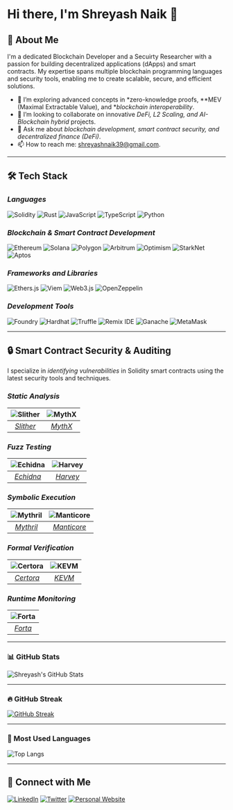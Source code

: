 # Hi there, I'm Shreyash Naik 👋

## 🚀 About Me
I'm a dedicated Blockchain Developer and a Secuirty Researcher with a passion for building decentralized applications (dApps) and smart contracts. My expertise spans multiple blockchain programming languages and security tools, enabling me to create scalable, secure, and efficient solutions.

- 🌱 I’m exploring advanced concepts in *zero-knowledge proofs, **MEV (Maximal Extractable Value), and **blockchain interoperability*.
- 👯 I’m looking to collaborate on innovative *DeFi, L2 Scaling, and AI-Blockchain hybrid* projects.
- 💬 Ask me about *blockchain development, smart contract security, and decentralized finance (DeFi)*.
- 📫 How to reach me: shreyashnaik39@gmail.com.

---

## 🛠 Tech Stack

### *Languages*
![Solidity](https://img.shields.io/badge/Solidity-363636?style=for-the-badge&logo=solidity&logoColor=white)
![Rust](https://img.shields.io/badge/Rust-000000?style=for-the-badge&logo=rust&logoColor=white)
![JavaScript](https://img.shields.io/badge/JavaScript-F7DF1E?style=for-the-badge&logo=javascript&logoColor=black)
![TypeScript](https://img.shields.io/badge/TypeScript-3178C6?style=for-the-badge&logo=typescript&logoColor=white)
![Python](https://img.shields.io/badge/Python-3776AB?style=for-the-badge&logo=python&logoColor=white)

### *Blockchain & Smart Contract Development*
![Ethereum](https://img.shields.io/badge/Ethereum-3C3C3D?style=for-the-badge&logo=ethereum&logoColor=white)
![Solana](https://img.shields.io/badge/Solana-4933ff?style=for-the-badge&logo=solana&logoColor=white)
![Polygon](https://img.shields.io/badge/Polygon-7B3FE4?style=for-the-badge&logo=polygon&logoColor=white)
![Arbitrum](https://img.shields.io/badge/Arbitrum-28A0F0?style=for-the-badge&logo=arbitrum&logoColor=white)
![Optimism](https://img.shields.io/badge/Optimism-FF0420?style=for-the-badge&logo=optimism&logoColor=white)
![StarkNet](https://img.shields.io/badge/StarkNet-000000?style=for-the-badge&logo=starknet&logoColor=white)
![Aptos](https://img.shields.io/badge/Aptos-0055FF?style=for-the-badge&logo=aptos&logoColor=white)

### *Frameworks and Libraries*
![Ethers.js](https://img.shields.io/badge/Ethers.js-3C3C3D?style=for-the-badge&logo=javascript&logoColor=white)
![Viem](https://img.shields.io/badge/Viem-000000?style=for-the-badge&logo=viem&logoColor=white)
![Web3.js](https://img.shields.io/badge/Web3.js-F16822?style=for-the-badge&logo=javascript&logoColor=white)
![OpenZeppelin](https://img.shields.io/badge/OpenZeppelin-4E5EE4?style=for-the-badge&logo=openzeppelin&logoColor=white)

### *Development Tools*
![Foundry](https://img.shields.io/badge/Foundry-7A1FA2?style=for-the-badge&logo=foundry&logoColor=white)
![Hardhat](https://img.shields.io/badge/Hardhat-FE7A16?style=for-the-badge&logo=hardhat&logoColor=white)
![Truffle](https://img.shields.io/badge/Truffle-5E464D?style=for-the-badge&logo=truffle&logoColor=white)
![Remix IDE](https://img.shields.io/badge/Remix%20IDE-000000?style=for-the-badge&logo=remix&logoColor=white)
![Ganache](https://img.shields.io/badge/Ganache-744C28?style=for-the-badge&logo=ganache&logoColor=white)
![MetaMask](https://img.shields.io/badge/MetaMask-E2761B?style=for-the-badge&logo=metamask&logoColor=white)

---

## 🔒 Smart Contract Security & Auditing  

I specialize in *identifying vulnerabilities* in Solidity smart contracts using the latest security tools and techniques.  


### *Static Analysis*  
| ![Slither](https://img.shields.io/badge/Slither-000000?style=for-the-badge&logo=github&logoColor=white) | ![MythX](https://img.shields.io/badge/MythX-ffcc00?style=for-the-badge&logo=ethereum&logoColor=black) |
|:--:|:--:|
| *[Slither](https://github.com/crytic/slither)* | *[MythX](https://mythx.io/)* |

### *Fuzz Testing*  
| ![Echidna](https://img.shields.io/badge/Echidna-DC143C?style=for-the-badge&logo=ethereum&logoColor=white) | ![Harvey](https://img.shields.io/badge/Harvey-008080?style=for-the-badge&logo=ethereum&logoColor=white) |
|:--:|:--:|
| *[Echidna](https://github.com/crytic/echidna)* | *[Harvey](https://github.com/consensys/harvey)* |

### *Symbolic Execution*  
| ![Mythril](https://img.shields.io/badge/Mythril-663399?style=for-the-badge&logo=ethereum&logoColor=white) | ![Manticore](https://img.shields.io/badge/Manticore-8B0000?style=for-the-badge&logo=ethereum&logoColor=white) |
|:--:|:--:|
| *[Mythril](https://github.com/ConsenSys/mythril)* | *[Manticore](https://github.com/trailofbits/manticore)* |

### *Formal Verification*  
| ![Certora](https://img.shields.io/badge/Certora-4169E1?style=for-the-badge&logo=ethereum&logoColor=white) | ![KEVM](https://img.shields.io/badge/KEVM-FF4500?style=for-the-badge&logo=ethereum&logoColor=white) |
|:--:|:--:|
| *[Certora](https://www.certora.com/)* | *[KEVM](https://github.com/kframework/evm-semantics)* |

### *Runtime Monitoring*  
| ![Forta](https://img.shields.io/badge/Forta-00FFFF?style=for-the-badge&logo=ethereum&logoColor=black) |
|:--:|
| *[Forta](https://forta.org/)* |


---



### 📊 GitHub Stats
![Shreyash's GitHub Stats](https://github-readme-stats.vercel.app/api?username=shrxyeh&show_icons=true&theme=radical&hide_border=true)

---

### 🔥 GitHub Streak
[![GitHub Streak](https://streak-stats.demolab.com?user=shrxyeh&theme=radical&hide_border=true)](https://git.io/streak-stats)

---

### 📘 Most Used Languages
![Top Langs](https://github-readme-stats.vercel.app/api/top-langs/?username=shrxyeh&layout=compact&theme=radical&hide_border=true)



---

## 🔗 Connect with Me
[![LinkedIn](https://img.shields.io/badge/LinkedIn-0A66C2?style=for-the-badge&logo=linkedin&logoColor=white)]([https://www.linkedin.com/in/yourprofile](https://www.linkedin.com/in/shreyash-naik-b78827240/))
[![Twitter](https://img.shields.io/badge/Twitter-1DA1F2?style=for-the-badge&logo=twitter&logoColor=white)]([https://twitter.com/yourprofile](https://twitter.com/0xshrxyeh))
[![Personal Website](https://img.shields.io/badge/Website-000000?style=for-the-badge&logo=About.me&logoColor=white)](https://yourwebsite.com)

